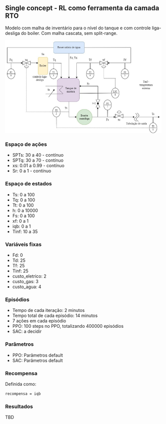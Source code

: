 ## Single concept - RL como ferramenta da camada RTO

Modelo com malha de inventário para o nível do tanque e com controle liga-desliga do boiler. Com malha cascata, sem split-range.

![image](https://github.com/mpaulazamin/tcc-final-models/blob/single_concept_camada_rto_iqb_sem_split_range/imagens/chuveiro_controle_t4a_sem_split.jpg)

### Espaço de ações

- SPTs: 30 a 40 - contínuo
- SPTq: 30 a 70 - contínuo
- xs: 0.01 a 0.99 - contínuo
- Sr: 0 a 1 - contínuo

### Espaço de estados

- Ts: 0 a 100
- Tq: 0 a 100
- Tt: 0 a 100
- h: 0 a 10000
- Fs: 0 a 100
- xf: 0 a 1
- iqb: 0 a 1
- Tinf: 10 a 35

### Variáveis fixas

- Fd: 0
- Td: 25
- Tf: 25
- Tinf: 25
- custo_eletrico: 2
- custo_gas: 3
- custo_agua: 4

### Episódios

- Tempo de cada iteração: 2 minutos
- Tempo total de cada episódio: 14 minutos
- 7 ações em cada episódio
- PPO: 100 steps no PPO, totalizando 400000 episódios
- SAC: a decidir

### Parâmetros

- PPO: Parâmetros default 
- SAC: Parâmetros default 

### Recompensa

Definida como:

```bash
recompensa = iqb
```

### Resultados

TBD